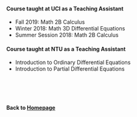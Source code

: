 #### Course taught at UCI as a Teaching Assistant  

* Fall 2019:              Math 2B Calculus    
* Winter 2018:            Math 3D Differential Equations    
* Summer Session 2018:    Math 2B Calculus  


#### Course taught at NTU as a Teaching Assistant  
* Introduction to Ordinary Differential Equations 
* Introduction to Partial Differential Equations




                        
<br />    
<br />
<br />
      
#### Back to [Homepage](https://chaominl.github.io)
